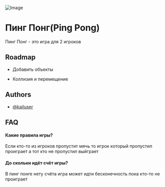 
![Image](https://store-images.s-microsoft.com/image/apps.39582.13588747584706789.91374606-2ba3-4eb1-a992-5421b499af89.05c768c4-49ed-40c4-a818-717a71f62e62?mode=scale&q=90&h=200&w=200&background=%23000000)

# Пинг Понг(Ping Pong)

Пинг Понг - это игра для 2 игроков 

## Roadmap

- Добавить объекты

- Коллизия и перемещение


## Authors

- [@kailuser](https://www.github.com/KailUser)


## FAQ

#### Какие правила игры?

Если кто-то из  игроков пропустит мячь то игрок который пропустил проиграет а тот кто не пропустил выйграет 

#### До скольки идёт счёт игры?

В пинг понге нету счёта игра может идти бесконечность пока кто-то не проиграет

